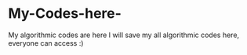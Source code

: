 # My-Codes-here-
My algorithmic codes are here
I will save my all algorithmic codes here, everyone can access :) 
